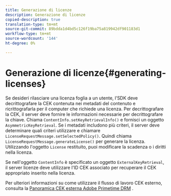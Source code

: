 ```yaml
---
title: Generazione di licenze
description: Generazione di licenze
copied-description: true
translation-type: tm+mt
source-git-commit: 89bdda1d4bd5c126f19ba75a819942df901183d1
workflow-type: tm+mt
source-wordcount: '144'
ht-degree: 0%

---
```



# Generazione di licenze{#generating-licenses}

Se desideri rilasciare una licenza foglia a un utente, l’SDK deve decrittografare la CEK contenuta nei metadati del contenuto e ricrittografarla per il computer che richiede una licenza. Per decrittografare la CEK, il server deve fornire le informazioni necessarie per decrittografare la chiave. Chiama `ContentInfo.setKeyRetrievalInfo()` e fornisci un oggetto `AsymmetricKeyRetrieval`. Se i metadati includono più criteri, il server deve determinare quali criteri utilizzare e chiamare `LicenseRequestMessage.setSelectedPolicy()`. Quindi chiama `LicenseRequestMessage.generateLicense()` per generare la licenza. Utilizzando l&#39;oggetto `License` restituito, puoi modificare la scadenza o i diritti nella licenza.

Se nell&#39;oggetto `ContentInfo` è specificato un oggetto `ExternalKeyRetrieval`, il server licenze deve utilizzare l&#39;ID CEK associato per recuperare il CEK appropriato inserito nella licenza.

Per ulteriori informazioni su come utilizzare il flusso di lavoro CEK esterno, consulta la [Panoramica CEK esterna Adobe Primetime DRM](../../../aaxs-drm-xkey-mgmt/aaxs-drm-using-external-cek-overview.md) .
